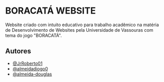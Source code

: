 
# BORACATÁ WEBSITE

Website criado com intuito educativo para trabalho acadêmico na matéria de Desenvolvimento de Websites pela Universidade de Vassouras com tema do jogo "BORACATÁ".



## Autores

- [@JrRoberto01](https://github.com/JrRoberto01)
- [@almeidadiogo0](https://github.com/almeidadiogo0)
- [@almeida-douglas](https://github.com/almeida-douglas)

